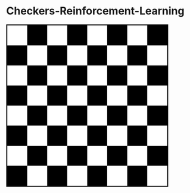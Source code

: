 # Checkers-Reinforcement-Learning

![alt text](https://github.com/shokri-matin/Checkers-Reinforcement-Learning/blob/main/pic/Chess_Board.png?raw=true)

